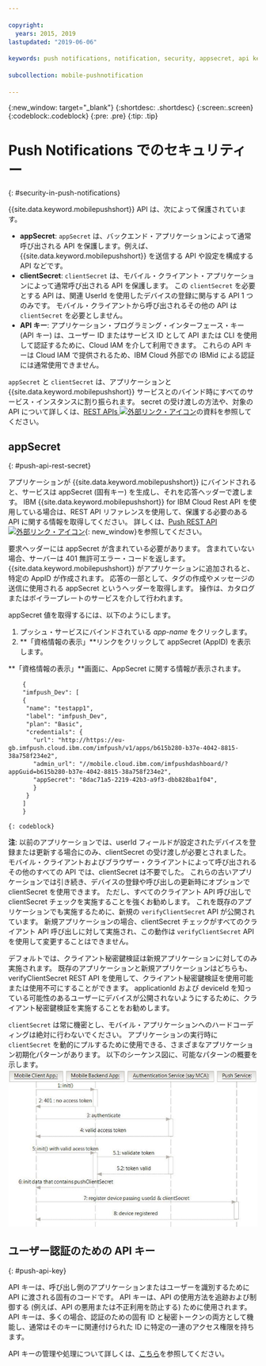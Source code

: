 ```yaml
---

copyright:
  years: 2015, 2019
lastupdated: "2019-06-06"

keywords: push notifications, notification, security, appsecret, api keys

subcollection: mobile-pushnotification

---
```


{:new_window: target="_blank"}
{:shortdesc: .shortdesc}
{:screen:.screen}
{:codeblock:.codeblock}
{:pre: .pre}
{:tip: .tip}

# Push Notifications でのセキュリティー 
{: #security-in-push-notifications}

{{site.data.keyword.mobilepushshort}} API は、次によって保護されています。

- **appSecret**: `appSecret` は、バックエンド・アプリケーションによって通常呼び出される API を保護します。例えば、{{site.data.keyword.mobilepushshort}} を送信する API や設定を構成する API などです。
- **clientSecret**: `clientSecret` は、モバイル・クライアント・アプリケーションによって通常呼び出される API を保護します。 この `clientSecret` を必要とする API は、関連 UserId を使用したデバイスの登録に関与する API 1 つのみです。 モバイル・クライアントから呼び出されるその他の API は `clientSecret` を必要としません。 
- **API キー**: アプリケーション・プログラミング・インターフェース・キー (API キー) は、ユーザー ID またはサービス ID として API または CLI を使用して認証するために、Cloud IAM を介して利用できます。 これらの API キーは Cloud IAM で提供されるため、IBM Cloud 外部での IBMid による認証には通常使用できません。  

`appSecret` と `clientSecret` は、アプリケーションと {{site.data.keyword.mobilepushshort}} サービスとのバインド時にすべてのサービス・インスタンスに割り振られます。 secret の受け渡しの方法や、対象の API について詳しくは、[REST APIs ![外部リンク・アイコン](../../icons/launch-glyph.svg "外部リンク・アイコン")](https://eu-gb.imfpush.cloud.ibm.com/imfpush/)の資料を参照してください。

## appSecret 
{: #push-api-rest-secret}

アプリケーションが {{site.data.keyword.mobilepushshort}} にバインドされると、サービスは appSecret (固有キー) を生成し、それを応答ヘッダーで渡します。 IBM {{site.data.keyword.mobilepushshort}} for IBM Cloud Rest API を使用している場合は、REST API リファレンスを使用して、保護する必要のある API に関する情報を取得してください。 詳しくは、[Push REST API ![外部リンク・アイコン](../../icons/launch-glyph.svg "外部リンク・アイコン")](https://eu-gb.imfpush.cloud.ibm.com/imfpush/){: new_window}を参照してください。

要求ヘッダーには appSecret が含まれている必要があります。 含まれていない場合、サーバーは 401 無許可エラー・コードを返します。 {{site.data.keyword.mobilepushshort}} がアプリケーションに追加されると、特定の AppID が作成されます。 応答の一部として、タグの作成やメッセージの送信に使用される appSecret というヘッダーを取得します。 操作は、カタログまたはボイラープレートのサービスを介して行われます。

appSecret 値を取得するには、以下のようにします。

1. プッシュ・サービスにバインドされている *app-name* をクリックします。
2. **「資格情報の表示」**リンクをクリックして appSecret (AppID) を表示します。

**「資格情報の表示」**画面に、AppSecret に関する情報が表示されます。
```
	{
    "imfpush_Dev": [
    {
     "name": "testapp1",
     "label": "imfpush_Dev",
     "plan": "Basic",
     "credentials": {
       "url": "http://https://eu-gb.imfpush.cloud.ibm.com/imfpush/v1/apps/b615b280-b37e-4042-8815-38a758f234e2",
       "admin_url": "//mobile.cloud.ibm.com/imfpushdashboard/?appGuid=b615b280-b37e-4042-8815-38a758f234e2",
       "appSecret": "8dac71a5-2219-42b3-a9f3-dbb828ba1f04",
       }
     }
    ]
    }
```
	{: codeblock} 


**注**: 以前のアプリケーションでは、userId フィールドが設定されたデバイスを登録または更新する場合にのみ、clientSecret の受け渡しが必要とされました。 モバイル・クライアントおよびブラウザー・クライアントによって呼び出されるその他のすべての API では、clientSecret は不要でした。 これらの古いアプリケーションでは引き続き、デバイスの登録や呼び出しの更新時にオプションで clientSecret を使用できます。 ただし、すべてのクライアント API 呼び出しで clientSecret チェックを実施することを強くお勧めします。 これを既存のアプリケーションでも実施するために、新規の `verifyClientSecret` API が公開されています。  新規アプリケーションの場合、clientSecret チェックがすべてのクライアント API 呼び出しに対して実施され、この動作は `verifyClientSecret` API を使用して変更することはできません。

デフォルトでは、クライアント秘密鍵検証は新規アプリケーションに対してのみ実施されます。 既存のアプリケーションと新規アプリケーションはどちらも、verifyClientSecret REST API を使用して、クライアント秘密鍵検証を使用可能または使用不可にすることができます。 applicationId および deviceId を知っている可能性のあるユーザーにデバイスが公開されないようにするために、クライアント秘密鍵検証を実施することをお勧めします。

`clientSecret` は常に機密とし、モバイル・アプリケーションへのハードコーディングは絶対に行わないでください。 アプリケーションの実行時に `clientSecret` を動的にプルするために使用できる、さまざまなアプリケーション初期化パターンがあります。 以下のシーケンス図に、可能なパターンの概要を示します。![Enable_Push](images/init_client_secret.jpg "clientSecret でプルするための初期設定のパターンを表示するシーケンス図") 

## ユーザー認証のための API キー
{: #push-api-key}

API キーは、呼び出し側のアプリケーションまたはユーザーを識別するために API に渡される固有のコードです。 API キーは、API の使用方法を追跡および制御する (例えば、API の悪用または不正利用を防止する) ために使用されます。 API キーは、多くの場合、認証のための固有 ID と秘密トークンの両方として機能し、通常はそのキーに関連付けられた ID に特定の一連のアクセス権限を持ちます。

API キーの管理や処理について詳しくは、[こちら](https://cloud.ibm.com/docs/iam?topic=iam-manapikey)を参照してください。

